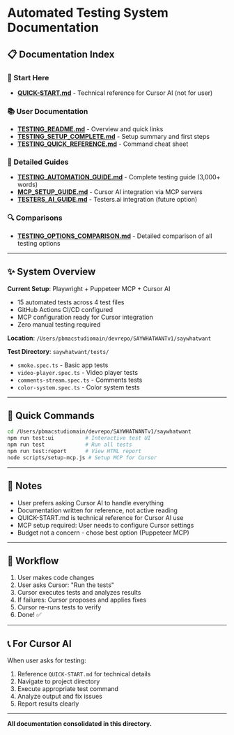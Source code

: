 # Automated Testing System Documentation

## 📋 Documentation Index

### 🚀 Start Here
- **[QUICK-START.md](./QUICK-START.md)** - Technical reference for Cursor AI (not for user)

### 📚 User Documentation
- **[TESTING_README.md](./TESTING_README.md)** - Overview and quick links
- **[TESTING_SETUP_COMPLETE.md](./TESTING_SETUP_COMPLETE.md)** - Setup summary and first steps
- **[TESTING_QUICK_REFERENCE.md](./TESTING_QUICK_REFERENCE.md)** - Command cheat sheet

### 📖 Detailed Guides
- **[TESTING_AUTOMATION_GUIDE.md](./TESTING_AUTOMATION_GUIDE.md)** - Complete testing guide (3,000+ words)
- **[MCP_SETUP_GUIDE.md](./MCP_SETUP_GUIDE.md)** - Cursor AI integration via MCP servers
- **[TESTERS_AI_GUIDE.md](./TESTERS_AI_GUIDE.md)** - Testers.ai integration (future option)

### 🔍 Comparisons
- **[TESTING_OPTIONS_COMPARISON.md](./TESTING_OPTIONS_COMPARISON.md)** - Detailed comparison of all testing options

---

## ✨ System Overview

**Current Setup**: Playwright + Puppeteer MCP + Cursor AI
- 15 automated tests across 4 test files
- GitHub Actions CI/CD configured
- MCP configuration ready for Cursor integration
- Zero manual testing required

**Location**: `/Users/pbmacstudiomain/devrepo/SAYWHATWANTv1/saywhatwant`

**Test Directory**: `saywhatwant/tests/`
- `smoke.spec.ts` - Basic app tests
- `video-player.spec.ts` - Video player tests
- `comments-stream.spec.ts` - Comments tests  
- `color-system.spec.ts` - Color system tests

---

## 🎯 Quick Commands

```bash
cd /Users/pbmacstudiomain/devrepo/SAYWHATWANTv1/saywhatwant
npm run test:ui          # Interactive test UI
npm run test             # Run all tests
npm run test:report      # View HTML report
node scripts/setup-mcp.js # Setup MCP for Cursor
```

---

## 📝 Notes

- User prefers asking Cursor AI to handle everything
- Documentation written for reference, not active reading
- QUICK-START.md is technical reference for Cursor AI use
- MCP setup required: User needs to configure Cursor settings
- Budget not a concern - chose best option (Puppeteer MCP)

---

## 🔄 Workflow

1. User makes code changes
2. User asks Cursor: "Run the tests"
3. Cursor executes tests and analyzes results
4. If failures: Cursor proposes and applies fixes
5. Cursor re-runs tests to verify
6. Done! ✅

---

## 📞 For Cursor AI

When user asks for testing:
1. Reference `QUICK-START.md` for technical details
2. Navigate to project directory
3. Execute appropriate test command
4. Analyze output and fix issues
5. Report results clearly

---

**All documentation consolidated in this directory.**

